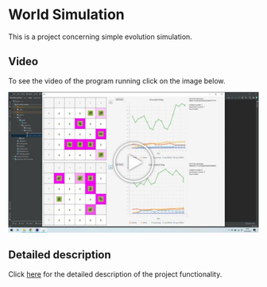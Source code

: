 # World Simulation
This is a project concerning simple evolution simulation.

## Video
To see the video of the program running click on the image below.

<a target="_blank" rel="noopener noreferrer" href="https://www.youtube.com/watch?v=iKNuPd04b9k">
         <img alt="Evolution Simulator video" src="https://github.com/piotmag769/WorldSimulation/blob/main/World_button.jpg" width=600>
</a>

## Detailed description

Click [here](https://github.com/apohllo/obiektowe-lab/blob/master/proj1/Readme.md) for the detailed description of the project functionality.
